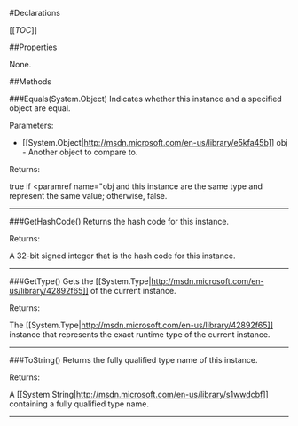 #Declarations

[[_TOC_]]

##Properties

None.


##Methods

###Equals(System.Object)
 Indicates whether this instance and a specified object are equal. 

Parameters: 

* [[System.Object|http://msdn.microsoft.com/en-us/library/e5kfa45b]] obj  -  Another object to compare to.  





Returns:

true if <paramref name="obj and this instance are the same type and represent the same value; otherwise, false. 


---


###GetHashCode()
 Returns the hash code for this instance. 





Returns:

 A 32-bit signed integer that is the hash code for this instance. 


---


###GetType()
Gets the [[System.Type|http://msdn.microsoft.com/en-us/library/42892f65]] of the current instance.





Returns:

The [[System.Type|http://msdn.microsoft.com/en-us/library/42892f65]] instance that represents the exact runtime type of the current instance.


---


###ToString()
 Returns the fully qualified type name of this instance. 





Returns:

A [[System.String|http://msdn.microsoft.com/en-us/library/s1wwdcbf]] containing a fully qualified type name.


---


